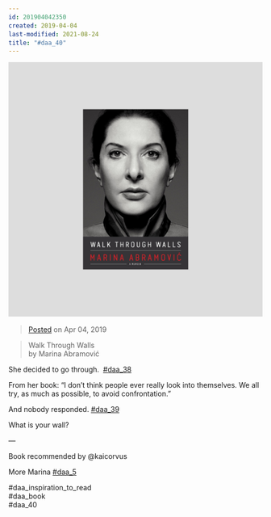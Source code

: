 ```yaml
---
id: 201904042350
created: 2019-04-04
last-modified: 2021-08-24
title: "#daa_40"
---
```

![](../assets/201904042350.jpg)

>[Posted](202106221357) on Apr 04, 2019

>Walk Through Walls  
>by Marina Abramović

She decided to go through.⁣
⁣
[#daa_38](201903292339)

From her book: “I don’t think people ever really look into themselves. We all try, as much as possible, to avoid confrontation.”

And nobody responded. [#daa_39](201903312342)

What is your wall?

—

Book recommended by @kaicorvus

More Marina [#daa_5](201805242334)

#daa_inspiration_to_read  
#daa_book  
#daa_40